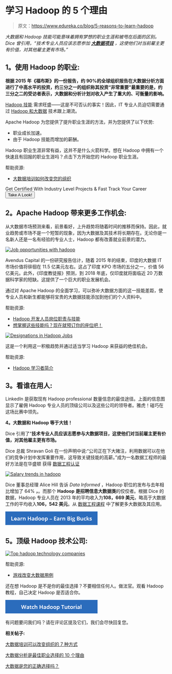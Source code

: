 # 学习 Hadoop 的 5 个理由

> 原文：<https://www.edureka.co/blog/5-reasons-to-learn-hadoop>

*大数据和 Hadoop 技能可能意味着拥有梦想的职业生涯和被甩在后面的区别。Dice 曾引用，“技术专业人员应该志愿参加* **[*大数据项目*](https://www.edureka.co/big-data-and-hadoop#Projects)** *，这使他们对当前雇主更有价值，对其他雇主更有市场。”*

## **1。使用 Hadoop 的职业:**

**根据 2015 年《福布斯》的一份报告，约 90%的全球组织报告在大数据分析方面进行了中高水平的投资，约三分之一的组织称其投资“非常重要”最重要的是，约三分之二的受访者表示，大数据和分析计划对收入产生了重大的、可衡量的影响。**

[Hadoop 技能](https://www.edureka.co/blog/hadoop-developer-job-responsibilities-skills/ "Hadoop Developer-Job Responsibilities & Skills") 需求旺盛——这是不可否认的事实！因此，IT 专业人员迫切需要通过 [Hadoop 和大数据](https://www.edureka.co/blog/?s=big+data+and+hadoop "Hadoop and Big Data") 技术跟上潮流。

Apache Hadoop 为您提供了提升职业生涯的方法，并为您提供了以下优势:

*   职业成长加速。
*   由于 Hadoop 技能而增加的薪酬。

Hadoop 职业生涯非常有益，这并不是什么火箭科学。想在 Hadoop 中拥有一个快速且有回报的职业生涯吗？点击下方开始您的 Hadoop 职业生涯。

帮助资源:

*   [大数据培训如何改变您的组织](https://www.edureka.co/blog/7-ways-big-data-training-can-change-your-organization/)

Get Certified With Industry Level Projects & Fast Track Your Career [<button>Take A Look!</button>](https://www.edureka.co/big-data-and-hadoop)

## **2。Apache Hadoop 带来更多工作机会:**

从大数据市场预测来看，前景看好，上升趋势将随着时间的推移而保持。因此，就业趋势或市场不是一个短暂的现象，因为大数据及其技术将长期存在。无论你是一名新人还是一名有经验的专业人士，Hadoop 都有改善就业前景的潜力。

[![Job opportunities with hadoop](img/1c086a344a3ce6dfc9172279e1eceffc.png "Job opportunities with hadoop")](https://cdn.edureka.co/blog/wp-content/uploads/2014/03/slide-21.png)

Avendus Capital 的一份研究报告估计，随着 2015 年的结束，印度的大数据 IT 市场价值将徘徊在 11.5 亿美元左右。这占了印度 KPO 市场的五分之一，价值 56 亿美元。此外，《印度教徒报》预测，到 2018 年底，仅印度就将面临近 20 万数据科学家的短缺。这提供了一个巨大的职业发展机会。

通过对 Apache Hadoop 的全面学习，可以弥补大数据方面的这一技能差距，使专业人员和新生都能够将宝贵的大数据技能添加到他们的个人资料中。

帮助资源:

*   [Hadoop 开发人员岗位职责与技能](https://www.edureka.co/blog/hadoop-developer-job-responsibilities-skills/)
*   [想掌握这些技能吗？现在就预订你的座位吧！](https://www.edureka.co/big-data-and-hadoop)

[![Designations in Hadoop Jobs](img/9c47cb72369c23bd76e857cd743be575.png "Designations in Hadoop Jobs")](https://cdn.edureka.co/blog/wp-content/uploads/2014/03/sad.png)

这是一个利用这一积极趋势并通过适当学习 Hadoop 来获益的绝佳机会。

帮助资源:

*   [Hadoop 学习者简介](https://www.edureka.co/blog/hadoop-learners-profile/)

## **3。看谁在用人:**

LinkedIn 是获取现有 Hadoop professional 数量信息的最佳途径。上面的信息图显示了雇佣 Hadoop 专业人员的顶级公司以及这些公司的领导者。雅虎！碰巧在这场比赛中领先。

**4。大数据和 Hadoop 等于大钱！**

Dice 引用了“**技术专业人员应该志愿参与大数据项目，这使他们对当前雇主更有价值，对其他雇主更有市场。**

Dice 总裁 Shravan Goli 在一份声明中说:“公司正在下大赌注，利用数据可以在他们的竞争计划中发挥重要作用，这导致关键技能的高薪。”成为一名数据工程师的最好方法是在华盛顿 获得 [数据工程认证](https://www.edureka.co/microsoft-azure-data-engineering-certification-course-washington)

[![Salary trends in hadoop](img/0f4848d08faec833561f0a1d3fbb3866.png "Salary trends in hadoop")](https://cdn.edureka.co/blog/wp-content/uploads/2014/03/slide-51.png)

Dice 董事总经理 Alice Hill 告诉 *Data Informed* ，Hadoop 职位的发布与去年相比增加了 64% **，**。而那个 **Hadoop** **是招聘信息大数据类**的佼佼者。根据 Dice 的数据，Hadoop 专业人员在 2013 年的平均收入为**108，669 美元**，略高于大数据工作的平均收入**106，542 美元**。从 [数据工程课程](https://www.edureka.co/microsoft-azure-data-engineering-certification-course) 中了解更多大数据及其应用。

[![Learn-Hadoop-_-Earn-Big-Bucks](img/8011ae015f5674cae07a4f9c773e4b16.png)](https://www.edureka.co/big-data-and-hadoop)

## **5。顶级 Hadoop 技术公司:**

[![Top hadoop technology companies](img/c2cc36dcecd52b484062b81af4f80f63.png "Top hadoop technology companies")](https://cdn.edureka.co/blog/wp-content/uploads/2014/03/Top-Hadoop-Companies_Final.png)

帮助资源:

*   [游戏改变大数据用例](https://www.edureka.co/blog/game-changing-big-data-use-cases/)

还在想 Hadoop 是不是你的最佳选择？不要相信任何人。做法官。观看 Hadoop 教程，自己决定 Hadoop 是否适合你。

[![Watch-Hadoop-Tutorial](img/55bc07de53fbe0c671392662835c7600.png)](https://www.edureka.co/big-data-and-hadoop)

有问题要问我们吗？请在评论区提及它们，我们会尽快回复您。

**相关帖子:**

[大数据培训可以改变组织的 7 种方式](https://www.edureka.co/blog/7-ways-big-data-training-can-change-your-organization/)

[大数据分析是最佳职业选择的 10 个理由](https://www.edureka.co/blog/10-reasons-why-big-data-analytics-is-the-best-career-move "10 Reasons Why Big Data Analytics is the Best Career Move")

[大数据是您的正确选择吗？](https://www.edureka.co/blog/is-big-data-the-right-move/ "Is Big Data the Right Move for You?")